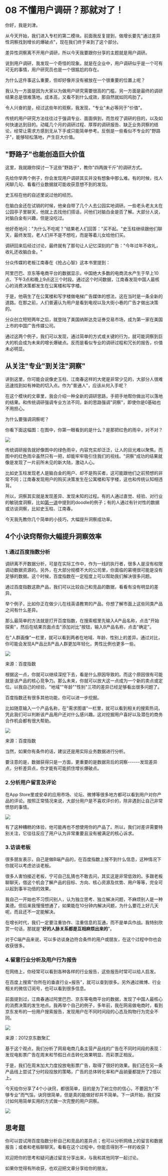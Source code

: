 # 08 不懂用户调研？那就对了！

你好，我是刘津。

从今天开始，我们进入专栏的第二模块。前面我反复提到，做增长要先"通过差异性洞察找到增长的爆破点"，现在我们终于来到了这个部分。

差异性洞察离不开用户调研，所以今天我要跟你分享的主题就是用户调研。

说到用户调研，我发现一个奇怪的现象。就是在企业中，用户调研似乎是一个可有可无的事情，用户研究员也是一个很尴尬的存在。

为什么这件事这么重要，但却好像并没有被放在一个很重要的位置上呢？

我认为一方面是因为大家以为做用户研究需要很高的门槛，另一方面是最终的调研结果总是很难落地。成本高，又看不到什么成效，那自然就如同鸡肋了。

令人兴奋的是，经过这些年的观察，我发现，"专业"未必等同于"价值"。

传统的用户研究方法往往过于强调专业、面面俱到，而忽视了调研的目的，以及如何快速达到目的。动辄几个月的调研过程、厚厚的调研报告、缺乏业务洞察的结论，经常让需求方感到无从下手或只能简单参考。反倒是一些看似不专业的"野路子"，能够轻松落地，产生巨大价值。

## "野路子"也能创造巨大价值

这里，我就跟你探讨一下这些"野路子"，教你"四两拨千斤"的调研方式。

先给你举两个例子，你会发现用户调研其实并没有想象中那么难。有的时候，找人闲聊几句、看看行业数据就可能收获意想不到的发现。

史玉柱在他的自述里说过他的经历。

在脑白金还在试销的时候，他亲自带了几个人去公园实地调研。一些老头老太太在公园亭子里聊天，他就上去找他们搭话，问他们对脑白金是否了解。大部分人说，对脑白金有兴趣，但是没吃过。

他好奇地问："为什么不吃呢？"结果老人们回答："买不起。"史玉柱继续跟他们聊天，最终发现，老人们并不是不想吃，而是等着儿女给他们买。

调研回来后经过讨论，最终就有了那句让人记忆深刻的广告："今年过年不收礼，收礼还收脑白金。"

分众传媒的老板江南春在《抢占心智》这本书里提到：

阿里巴巴、京东等电商平台的数据显示，中国绝大多数的电商流水产生于早上10点、下午3点和晚上9点这三个时段。通过这个时间数据，江南春发现中国人最核心的消费决策都发生在公寓楼和写字楼。

于是，他萌生了在公寓楼和写字楼做电梯广告媒体的想法，这在当时是一条全新的道路。在那之前，人们普遍认为用户是看到电视以及大街小巷的广告才做出决策的。

分众创立短短两年之后，就登陆了美国纳斯达克证券交易市场，成为第一家在美国上市的中国广告传媒公司。

通过这两个例子，我们可以发现，通过简单的方式或关键的行为，就可能洞察到巨大的机会成为未来的增长爆破点。反而是看似专业的调研过程和冗长的报告，价值未必明显。

## 从关注"专业"到关注"洞察"

讲到这里，你可能会说像史玉柱、江南春这样的大佬是非常少见的，大部分人很难迅速找到如有神助的切入点。作为"普通人"，应该从何入手呢？

在这个模块的文章里，我会介绍一种全新的调研思路，手把手地帮你做出可以落地的结果。和传统调研强调专业方法不同，新的思路强调"洞察"，即使你是0基础也不用担心。

为什么要强调洞察呢？

你看下面这幅图：在图中，你第一眼看到的是什么？是那把红色的雨伞，对不对？

![](assets/40dcbbe843db41109f807441c58f338c.jpg)

传统调研报告就好像图中的绿色雨伞，内容充实却泛泛，让人的目光难以聚焦。而图中的红色雨伞虽然只有一把，却能牢牢吸引住我们的视线。"洞察"成功的结果就像是发现了一片前所未见的新大陆，激动人心。

比如史玉柱发现老人是脑白金的用户、却不是购买者，这可能跟他们之前预想的非常不同；江南春发现用户的购买决策发生在公寓楼和写字楼，这也和传统认知相违背。

所以，洞察其实就是发现差异、发现未知的过程。有的人通过直觉、经验、对行业的敏锐度洞察，比如[第一讲](https://time.geekbang.org/column/article/89601)中提到的doodle的例子；有的人通过有针对性的数据或访谈洞察，比如史玉柱、江南春。

今天我先教你几个简单的小技巧，大幅提升洞察成功率。

## 4个小诀窍帮你大幅提升洞察效率

### 1.通过百度指数分析

调研离不开数据分析，可是在实际工作中，作为一线的执行者，很多人是没有权限调动数据资源的。另外，在大部分规模不大的公司里，你面临的窘境很可能是没有足够的数据。这个时候，百度指数在一定程度上可以帮助我们解决很多问题。

通过百度指数这款产品，我们可以比较自己和竞品的数据，看看有没有明显的差异。

举个例子，比如你正在做少儿在线英语教育的产品，你想了解市面上这些同类产品之间有什么差异。

那么最简单的方法就是打开百度指数，在搜索框里先输入A产品名称，点击"开始探索"，然后在结果页面点击"添加对比"按钮，输入B产品名称，点击"确定"。

在"人群画像"一栏里，就可以看到两者在地域、年龄、性别上的差异。通过对比，你可能会发现A产品比B产品人群更加年轻化，男性比例也更多一些。

![](assets/e79814e1a1624eab969cfd16ce1a512e.jpg)

来源：百度指数

根据这一点，你就可以继续深挖下去，看是什么原因导致的。而这个原因很有可能就是该产品的核心竞争力。那么未来，你就可以放大这一点成为一个新的卖点或定位。以我自己的经验，"地域""年龄""性别"三项的差异已经足够看出很多问题了。

百度指数还有很多其他功能，你可以进一步挖掘。

比如随意输入一个产品名称，在"需求图谱"一栏里，就可以看到相关的搜索热词，凭此我们可以判断该产品用户还对什么感兴趣。这对挖掘用户喜好以及潜在的商务合作机会都有很大帮助。

![](assets/663d1aaa663f473ba4d2f05287702f70.jpg)

来源：百度指数

当然，如果你有条件的话，建议还是用实际业务数据进行分析。

要注意的是，数据获得只是一方面，更重要的是数据背后的洞察------发现差异点，分析差异点，你才能有可能抓住增长爆破点。

### 2.分析用户留言及评论

在App
Store里或安卓的应用市场、论坛、微博等很多地方都可以看到用户对你产品的评论。按照正常情况来说，大部分用户是不喜欢评价的，除非遇到让自己非常愤怒的事情。

![](assets/bccb8700f71d478fb2a744cb063a6c7e.jpg)

有了这种糟糕的体验，他可能再也不想使用你的产品了。所以，我们对差评需要特别关注，它往往反应了用户认为非常重要且没有被满足的核心诉求。

### 3.访谈老板

很多朋友表示，自己是做B端产品的，在百度指数上搜不到什么信息，这种情况下你就可以考虑访谈老板。

很多人害怕接近老板，宁可自己乱猜也不敢去问，其实这是非常低效的。多跟老板聊聊天，借这个机会了解产品的目标、方向、核心资源及优势、用户等等，完全可以起到事半功倍的效果。

我自己一开始也不习惯问别人，认为独立思考、独立解决问题，不麻烦别人是一种美德。但后来我慢慢想通了，如果能在10分钟内解决问题，为什么要花上好几天呢，而且还不一定能解决。

在增长时代，我们一定要注重协作、注重信息的互通，而不是单兵作战。我特别欣赏一句话，那就是"**好的人脉关系都是互相麻烦出来的**"。

对于C端产品来说，可以多访谈身边符合条件的用户或朋友，在这个过程中你也会收获很多。

### 4.留意行业分析及用户行为报告

在网络上，你经常可以看到各种各样的行业报告，这些报告时常可以给人启发。

在百度上搜索"你所在的垂直行业+报告"，就可以查到很多。另外通过微博、行业相关的微信订阅号，也可以看到很多信息。

前面提到过，江南春通过阿里巴巴、京东等电商平台的数据，发现了中国人最核心的消费决策的发生地点。我再举个自己的例子，多年前，我在网易做电商时，看到京东发布的一份用户搜索报告，发现用户在不同时间段的心态及购物行为完全不同。

![](assets/cc55656c895842aba14660d4ad6dd269.jpg)

来源：2012京东数聚汇

基于这个观点，我们分析了网易电商几条主营产品线的广告在不同时间段的表现：发现电影票广告在周末和节假日点击转化效果明显、而彩票正相反。

于是，我们在周末加大力度投放电影票广告，取得了很好的效果。我们还在另一条产品线上尝试了分时段投放的策略，广告的总体转化率和产品销量都提升了2倍以上。

今天给你分享了4个小诀窍，都很简单，目的是为了树立你的信心，不要因为"不够专业"而气馁。诀窍很简单，但是真的能做好却并不简单。下一讲开始，我们探讨如何用简单实用的方式做一次完整的用户洞察。

![](assets/12cbcea6761f455db16a8317e8a4fea0.jpg)

## 思考题

你可以尝试用百度指数分析自己和竞品的差异点；也可以分析网络上的留言和数据报告；或者和老板聊聊天。看看在这个过程中，你能否得到不一样的收获？

欢迎把你的思考和疑问通过留言分享出来，与我和其他同学一起讨论。

如果你觉得有所收获，也欢迎把文章分享给你的朋友。
